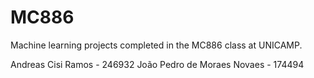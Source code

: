 # MC886
Machine learning projects completed in the MC886 class at UNICAMP.

Andreas Cisi Ramos - 246932
João Pedro de Moraes Novaes - 174494
